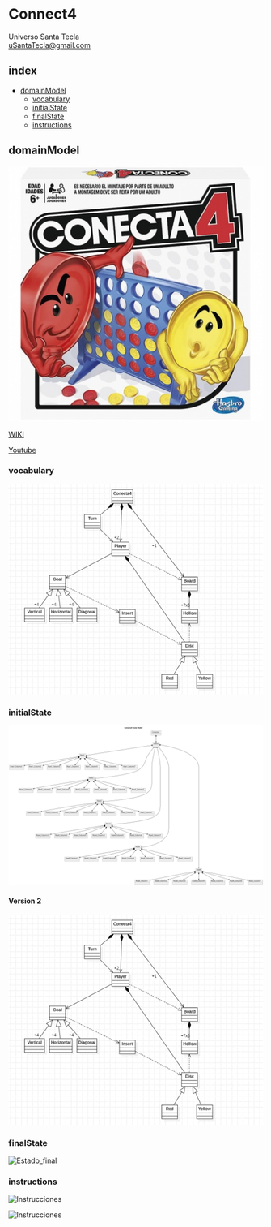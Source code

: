 # Connect4
Universo Santa Tecla  
[uSantaTecla@gmail.com](mailto:uSantaTecla@gmail.com)  

## index

* [domainModel](#domainModel)  
    * [vocabulary](#vocabulary)  
    * [initialState](#initialState)  
    * [finalState](#finalState)
    * [instructions](#instructions)  

## domainModel  

![connect4](./docs/images/conecta4.jpg)  

[WIKI](https://es.wikipedia.org/wiki/Conecta_4)

[Youtube](https://www.youtube.com/watch?v=JBSbiilzg9U)
### vocabulary

![Vocabulario](./docs/images/diagrama-clases-uml-conecta4-v2.png)
  
### initialState  
  
![Estado_inicial](./docs/images/initial-state-conecta4.svg) 
#### Version 2
![Vocabulario](./docs/images/diagrama-clases-uml-conecta4-v2.png) 
  
### finalState 

![Estado_final]()  
  
### instructions  
  
![Instrucciones]()  
  
![Instrucciones]()  
